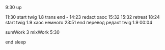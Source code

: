 9:30 up

11:30 start twig 1.8 trans end - 14:23 redact хаос 15:32
15:32 retreat
18:24 start twig 1.9
хаос немного
23:51 end перевод редакт twig 1.9 00:04

 sumWork 3 
 mixWork 5:30

end sleep